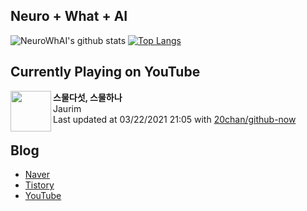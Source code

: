 ## Neuro + What + AI

![NeuroWhAI's github stats](https://github-readme-stats.vercel.app/api?username=neurowhai&count_private=true&show_icons=true)
[![Top Langs](https://github-readme-stats.vercel.app/api/top-langs/?username=neurowhai&layout=compact)](https://github.com/anuraghazra/github-readme-stats)

## Currently Playing on YouTube

[<img align="left" height="65" src="https://yt3.ggpht.com/ytc/AAUvwnhchGVUa-C4yYdel3RUfFrQmLupK5xE4mtbyJfe5w=s88-c-k-c0x00ffffff-no-rj">](https://www.youtube.com/channel/UCyPwyuEZLmXJXa0M24-Sh6Q)

**스물다섯, 스물하나**  
Jaurim  
Last updated at 03/22/2021 21:05 with [20chan/github-now](https://github.com/20chan/github-now)

## Blog

- [Naver](http://blog.naver.com/neurowhai)
- [Tistory](http://neurowhai.tistory.com/)
- [YouTube](https://www.youtube.com/channel/UCB_v1xU6laBHOeH6z4L-Mtw)
